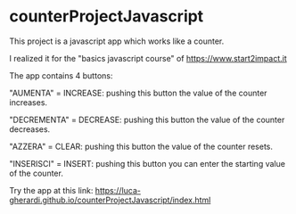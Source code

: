 # counterProjectJavascript

 This project is a javascript app which works like a counter.
 
 I realized it for the "basics javascript course" of https://www.start2impact.it
 
 The app contains 4 buttons:
 
 "AUMENTA" = INCREASE: pushing this button the value of the counter increases.
 
 "DECREMENTA" = DECREASE: pushing this button the value of the counter decreases.
 
 "AZZERA" = CLEAR: pushing this button the value of the counter resets.
 
 "INSERISCI" = INSERT: pushing this button you can enter the starting value of the counter.
 
 Try the app at this link: https://luca-gherardi.github.io/counterProjectJavascript/index.html
